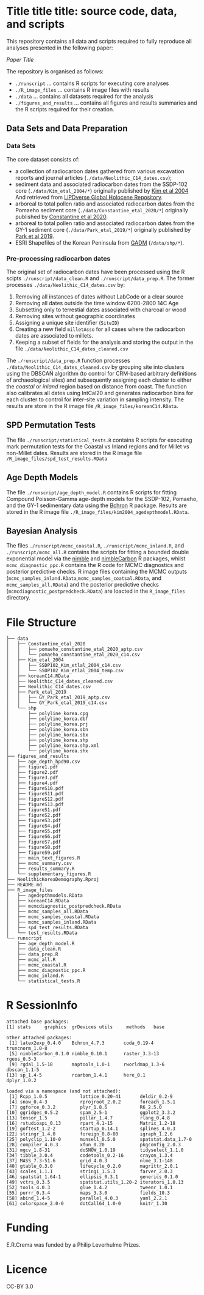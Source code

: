 # Title title title: source code, data, and scripts

This repository contains all data and scripts required to fully reproduce all analyses presented in the following paper: 

_Paper Title_

The repository is organised as follows:
  -  `./runscript` ... contains R scripts for executing core analyses
  - `./R_image_files` ... contains R image files with results
  - `./data` ... contains all datasets required for the analysis
  - `./figures_and_results` ... contains all figures and results summaries and the R scripts required for their creation.
  
## Data Sets and Data Preparation

### Data Sets
The core dataset consists of:

  - a collection of radiocarbon dates gathered from various excavation reports and journal articles (`./data/Neolithic_C14_dates.csv`);
  - sediment data and associated radiocarbon dates from the SSDP-102 core (`./data/Kim_etal_2004/*`) originally published by [Kim et al 2004](https://doi.org/10.1016/j.quascirev.2004.08.010) And retrieved from [LiPDverse Global Holocene Repository](http://lipdverse.org/globalHolocene/current_version/SSDP_102.Kim.2004.html).
  - arboreal to total pollen ratio and associated radiocarbon dates from the Pomaeho sediment core (`./data/Constantine_etal_2020/*`) originally published by [Constantine et al 2020](https://doi.org/10.1017/qua.2018.132).
  - arboreal to total pollen ratio and associated radiocarbon dates from the GY-1 sediment core (`./data/Park_etal_2019/*`) originally published by [Park et al 2019](https://doi.org/10.1038/s41598-019-47264-8).
  - ESRI Shapefiles of the Korean Peninsula from [GADM](https://gadm.org/index.html) (`/data/shp/*`).

### Pre-processing radiocarbon dates
The original set of radiocarbon dates have been processed using the R scipts `./runscript/data_clean.R` and `./runscript/data_prep.R`. The former processes `./data/Neolithic_C14_dates.csv` by:

1. Removing all instances of dates without LabCode or a clear source
2. Removing all dates outside the time window 6200-2800 14C Age
3. Subsetting only to terrestial dates associated with charcoal or wood
4. Removing sites without geographic coordinates
5. Assigning a unique site identifier (`SiteID`)
6. Creating a new field `milletAsso` for all cases where the radiocarbon dates are associated to millets.
7. Keeping a subset of fields for the analysis and storing the output in the file `./data/Neolithic_C14_dates_cleaned.csv`

The `./runscript/data_prep.R` function processes `./data/Neolithic_C14_dates_cleaned.csv` by grouping site into clusters using the DBSCAN algorithm (to control for CRM-based arbitrary definitions of archaeological sites) and subsequently assigning each cluster to either the _coastal_ or _inland_ region based on distance from coast. The function also calibrates all dates using IntCal20 and generates radiocarbon bins for each cluster to control for inter-site variation in sampling intensity. The results are store in the R image file `/R_image_files/koreanC14.RData`. 

## SPD Permutation Tests
The file `./runscript/statistical_tests.R` contains R scripts for executing mark permutation tests for the Coastal vs Inland regions and for Millet vs non-Millet dates. Results are stored in the R image file `/R_image_files/spd_test_results.RData`

## Age Depth Models
The file `./runscript/age_depth_model.R` contains R scripts for fitting Compound Poisson-Gamma age-depth models for the SSDP-102, Pomaeho, and the GY-1 sedimentary data using the
[Bchron](https://cran.r-project.org/web/packages/Bchron/index.html) R package. Results are stored in the R image file `./R_image_files/kim2004_agedepthmodel.RData`.

## Bayesian Analysis
The files `./runscript/mcmc_coastal.R`, `./runscript/mcmc_inland.R`, and `./runscript/mcmc_all.R` contains the scripts for fitting a bounded double exponential model via the [nimble](https://r-nimble.org/) and [nimbleCarbon](https://github.com/ercrema/nimbleCarbon) R packages, whilst `mcmc_diagnostic_ppc.R` contains the R code for MCMC diagnostics and posterior predictive checks. R image files containing the MCMC outputs (`mcmc_samples_inland.RData`,`mcmc_samples_coatsal.RData`, and `mcmc_samples_all.RData`) and the posterior predictive checks (`mcmcdiagnostic_postpredcheck.RData`) are loacted in the `R_image_files` directory.


# File Structure

```
├── data
│   ├── Constantine_etal_2020
│   │   ├── pomaeho_constantine_etal_2020_aptp.csv
│   │   └── pomaeho_constantine_etal_2020_c14.csv
│   ├── Kim_etal_2004
│   │   ├── SSDP102_Kim_etlal_2004_c14.csv
│   │   └── SSDP102_Kim_etlal_2004_temp.csv
│   ├── koreanC14.RData
│   ├── Neolithic_C14_dates_cleaned.csv
│   ├── Neolithic_C14_dates.csv
│   ├── Park_etal_2019
│   │   ├── GY_Park_etal_2019_aptp.csv
│   │   └── GY_Park_etal_2019_c14.csv
│   └── shp
│       ├── polyline_korea.cpg
│       ├── polyline_korea.dbf
│       ├── polyline_korea.prj
│       ├── polyline_korea.sbn
│       ├── polyline_korea.sbx
│       ├── polyline_korea.shp
│       ├── polyline_korea.shp.xml
│       └── polyline_korea.shx
├── figures_and_results
│   ├── age_depth_hpd90.csv
│   ├── figure1.pdf
│   ├── figure2.pdf
│   ├── figure3.pdf
│   ├── figure4.pdf
│   ├── figureS10.pdf
│   ├── figureS11.pdf
│   ├── figureS12.pdf
│   ├── figureS13.pdf
│   ├── figureS1.pdf
│   ├── figureS2.pdf
│   ├── figureS3.pdf
│   ├── figureS4.pdf
│   ├── figureS5.pdf
│   ├── figureS6.pdf
│   ├── figureS7.pdf
│   ├── figureS8.pdf
│   ├── figureS9.pdf
│   ├── main_text_figures.R
│   ├── mcmc_summary.csv
│   ├── results_summary.R
│   └── supplementary_figures.R
├── NeolithicKoreaDemography.Rproj
├── README.md
├── R_image_files
│   ├── agedepthmodels.RData
│   ├── koreanC14.RData
│   ├── mcmcdiagnostic_postpredcheck.RData
│   ├── mcmc_samples_all.RData
│   ├── mcmc_samples_coastal.RData
│   ├── mcmc_samples_inland.RData
│   ├── spd_test_results.RData
│   └── test_results.RData
└── runscript
    ├── age_depth_model.R
    ├── data_clean.R
    ├── data_prep.R
    ├── mcmc_all.R
    ├── mcmc_coastal.R
    ├── mcmc_diagnostic_ppc.R
    ├── mcmc_inland.R
    └── statistical_tests.R

```


# R SessionInfo

```
attached base packages:
[1] stats     graphics  grDevices utils     methods   base     

other attached packages:
 [1] latex2exp_0.4.0    Bchron_4.7.3       coda_0.19-4        truncnorm_1.0-8   
 [5] nimbleCarbon_0.1.0 nimble_0.10.1      raster_3.3-13      rgeos_0.5-3       
 [9] rgdal_1.5-18       maptools_1.0-1     rworldmap_1.3-6    dbscan_1.1-5      
[13] sp_1.4-5           rcarbon_1.4.1      here_0.1           dplyr_1.0.2       

loaded via a namespace (and not attached):
 [1] Rcpp_1.0.5            lattice_0.20-41       deldir_0.2-9         
 [4] snow_0.4-3            rprojroot_2.0.2       foreach_1.5.1        
 [7] ggforce_0.3.2         plyr_1.8.6            R6_2.5.0             
[10] ggridges_0.5.2        spam_2.5-1            ggplot2_3.3.2        
[13] tensor_1.5            pillar_1.4.7          rlang_0.4.8          
[16] rstudioapi_0.13       rpart_4.1-15          Matrix_1.2-18        
[19] goftest_1.2-2         startup_0.14.1        splines_4.0.3        
[22] stringr_1.4.0         foreign_0.8-80        igraph_1.2.6         
[25] polyclip_1.10-0       munsell_0.5.0         spatstat.data_1.7-0  
[28] compiler_4.0.3        xfun_0.20             pkgconfig_2.0.3      
[31] mgcv_1.8-31           doSNOW_1.0.19         tidyselect_1.1.0     
[34] tibble_3.0.4          codetools_0.2-16      crayon_1.3.4         
[37] MASS_7.3-51.6         grid_4.0.3            nlme_3.1-148         
[40] gtable_0.3.0          lifecycle_0.2.0       magrittr_2.0.1       
[43] scales_1.1.1          stringi_1.5.3         farver_2.0.3         
[46] spatstat_1.64-1       ellipsis_0.3.1        generics_0.1.0       
[49] vctrs_0.3.5           spatstat.utils_1.20-2 iterators_1.0.13     
[52] tools_4.0.3           glue_1.4.2            tweenr_1.0.1         
[55] purrr_0.3.4           maps_3.3.0            fields_10.3          
[58] abind_1.4-5           parallel_4.0.3        yaml_2.2.1           
[61] colorspace_2.0-0      dotCall64_1.0-0       knitr_1.30     
```

# Funding
E.R.Crema was funded by a Philip Leverhulme Prizes.

# Licence
CC-BY 3.0
